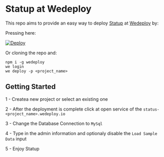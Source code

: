 # Statup at Wedeploy

This repo aims to provide an easy way to deploy [Statup](https://github.com/hunterlong/statup) at [Wedeploy](https://wedeploy.com/) by:

Pressing here:

[![Deploy](https://cdn.wedeploy.com/images/deploy.svg)](https://console.wedeploy.com/deploy?repo=https://github.com/lucianopf/wedeploy-statup)

Or cloning the repo and:
```
npm i -g wedeploy
we login
we deploy -p <project_name>
```

## Getting Started

1 - Createa new project or select an existing one

2 - After the deployment is complete click at open service of the `status-<project_name>.wedeploy.io`

3 - Change the Database Connection to `MySql`

4 - Type in the admin information and optionaly disable the `Load Sample Data` input

5 - Enjoy Statup
